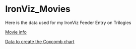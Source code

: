 # IronViz_Movies

Here is the data used for my IronViz Feeder Entry on Trilogies 

[Movie info](triad.xlsx)  

[Data to create the Coxcomb chart](coxcomb.xlsx)
